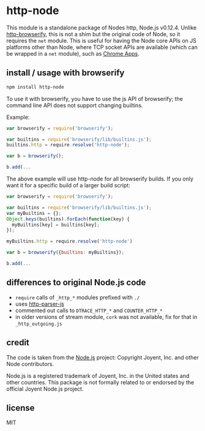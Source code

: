# http-node
This module is a standalone package of Nodes http, Node.js v0.12.4. Unlike
[http-browserify](https://www.npmjs.com/package/http-browserify), this is not
a shim but the original code of Node, so it requires the `net` module. This is
useful for having the Node core APIs on JS platforms other than Node, where
TCP socket APIs are available (which can be wrapped in a `net` module),
such as [Chrome Apps](https://developer.chrome.com/apps/sockets_tcp).

## install / usage with browserify

```bash
npm install http-node
```

To use it with browserify, you have to use the js API of browserify;
the command line API does not support changing builtins.

Example:

```js
var browserify = require('browserify');

var builtins = require('browserify/lib/builtins.js');
builtins.http = require.resolve('http-node');

var b = browserify();

b.add(...
```

The above example will use http-node for all browserify builds.
If you only want it for a specific build of a larger build script:

```js
var browserify = require('browserify');

var builtins = require('browserify/lib/builtins.js');
var myBuiltins = {};
Object.keys(builtins).forEach(function(key) {
  myBuiltins[key] = builtins[key];
});

myBuiltins.http = require.resolve('http-node')

var b = browserify({builtins: myBuiltins});

b.add(...
```

## differences to original Node.js code

- `require` calls of `_http_*` modules prefixed with `./`
- uses [http-parser-js](https://www.npmjs.com/package/http-parser-js)
- commented out calls to `DTRACE_HTTP_*` and `COUNTER_HTTP_*`
- in older versions of stream module, `cork` was not available, fix for that in
  `_http_outgoing.js`

## credit

The code is taken from the [Node.js](http://nodejs.org) project:
Copyright Joyent, Inc. and other Node contributors.

Node.js is a registered trademark of Joyent, Inc. in the United states and other countries. This
package is not formally related to or endorsed by the official Joyent Node.js project.

## license

MIT
